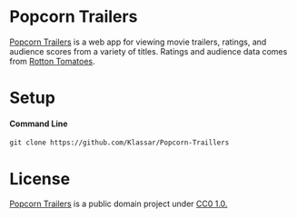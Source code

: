 # Popcorn Trailers
[Popcorn Trailers](https://github.com/Klassar/Popcorn-Traillers) is a web app for viewing movie trailers, ratings, and audience scores from a variety of titles. Ratings and audience data comes from [Rotton Tomatoes](https://www.rottentomatoes.com/).

# Setup
#### Command Line
```
git clone https://github.com/Klassar/Popcorn-Traillers
```

# License
[Popcorn Trailers]() is a public domain project under [CC0 1.0.](https://creativecommons.org/publicdomain/zero/1.0/)
